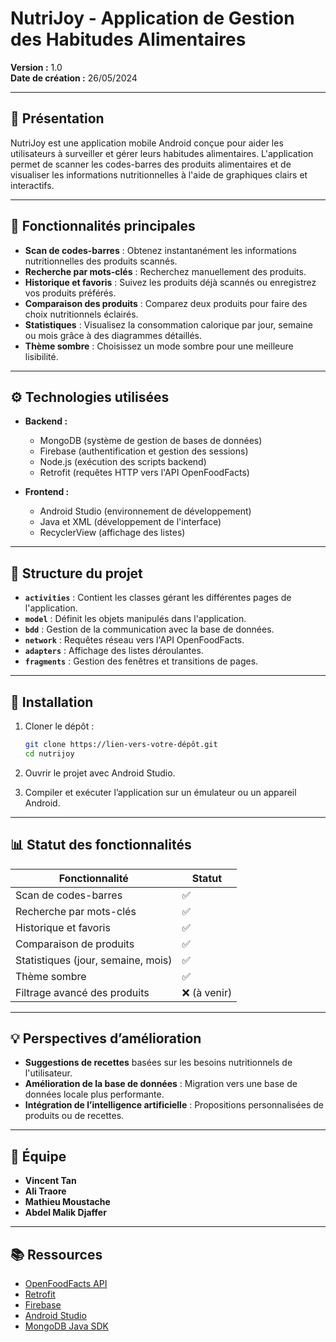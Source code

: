 # NutriJoy - Application de Gestion des Habitudes Alimentaires

**Version :** 1.0  
**Date de création :** 26/05/2024  

---

## 📱 **Présentation**
NutriJoy est une application mobile Android conçue pour aider les utilisateurs à surveiller et gérer leurs habitudes alimentaires. L'application permet de scanner les codes-barres des produits alimentaires et de visualiser les informations nutritionnelles à l'aide de graphiques clairs et interactifs.

---

## 🚀 **Fonctionnalités principales**
- **Scan de codes-barres** : Obtenez instantanément les informations nutritionnelles des produits scannés.
- **Recherche par mots-clés** : Recherchez manuellement des produits.
- **Historique et favoris** : Suivez les produits déjà scannés ou enregistrez vos produits préférés.
- **Comparaison des produits** : Comparez deux produits pour faire des choix nutritionnels éclairés.
- **Statistiques** : Visualisez la consommation calorique par jour, semaine ou mois grâce à des diagrammes détaillés.
- **Thème sombre** : Choisissez un mode sombre pour une meilleure lisibilité.

---

## ⚙️ **Technologies utilisées**
- **Backend :**
  - MongoDB (système de gestion de bases de données)
  - Firebase (authentification et gestion des sessions)
  - Node.js (exécution des scripts backend)
  - Retrofit (requêtes HTTP vers l'API OpenFoodFacts)

- **Frontend :**
  - Android Studio (environnement de développement)
  - Java et XML (développement de l'interface)
  - RecyclerView (affichage des listes)

---

## 📂 **Structure du projet**
- **`activities`** : Contient les classes gérant les différentes pages de l'application.
- **`model`** : Définit les objets manipulés dans l'application.
- **`bdd`** : Gestion de la communication avec la base de données.
- **`network`** : Requêtes réseau vers l'API OpenFoodFacts.
- **`adapters`** : Affichage des listes déroulantes.
- **`fragments`** : Gestion des fenêtres et transitions de pages.

---

## 🔧 **Installation**
1. Cloner le dépôt :  
   ```bash
   git clone https://lien-vers-votre-dépôt.git
   cd nutrijoy
   ```

2. Ouvrir le projet avec Android Studio.

3. Compiler et exécuter l’application sur un émulateur ou un appareil Android.

---

## 📊 **Statut des fonctionnalités**
| Fonctionnalité                       | Statut    |
|--------------------------------------|-----------|
| Scan de codes-barres                 | ✅         |
| Recherche par mots-clés              | ✅         |
| Historique et favoris                | ✅         |
| Comparaison de produits              | ✅         |
| Statistiques (jour, semaine, mois)   | ✅         |
| Thème sombre                         | ✅         |
| Filtrage avancé des produits         | ❌ (à venir) |

---

## 💡 **Perspectives d’amélioration**
- **Suggestions de recettes** basées sur les besoins nutritionnels de l'utilisateur.
- **Amélioration de la base de données** : Migration vers une base de données locale plus performante.
- **Intégration de l’intelligence artificielle** : Propositions personnalisées de produits ou de recettes.

---

## 👥 **Équipe**
- **Vincent Tan**  
- **Ali Traore**  
- **Mathieu Moustache**  
- **Abdel Malik Djaffer**

---

## 📚 **Ressources**
- [OpenFoodFacts API](https://openfoodfacts.github.io/openfoodfacts-server/api/)
- [Retrofit](https://square.github.io/retrofit/)
- [Firebase](https://firebase.google.com/docs)
- [Android Studio](https://developer.android.com/studio)
- [MongoDB Java SDK](https://www.mongodb.com/docs/atlas/device-sdks/sdk/java/)

